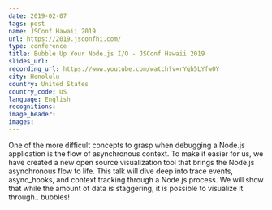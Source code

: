 ```yaml
---
date: 2019-02-07
tags: post
name: JSConf Hawaii 2019
url: https://2019.jsconfhi.com/
type: conference
title: Bubble Up Your Node.js I/O - JSConf Hawaii 2019
slides_url:
recording_url: https://www.youtube.com/watch?v=rYqh5LYfw0Y
city: Honolulu
country: United States
country_code: US
language: English
recognitions:
image_header:
images:
---
```


One of the more difficult concepts to grasp when debugging a Node.js application is the flow of asynchronous context.
To make it easier for us, we have created a new open source visualization tool that brings the Node.js asynchronous flow to life.
This talk will dive deep into trace events, async_hooks, and context tracking through a Node.js process.
We will show that while the amount of data is staggering, it is possible to visualize it through.. bubbles!
